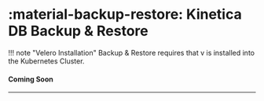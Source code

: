 # :material-backup-restore: Kinetica DB Backup & Restore

!!! note "Velero Installation"
    Backup & Restore requires that v
    is installed into the Kubernetes Cluster.

#### Coming Soon

---

